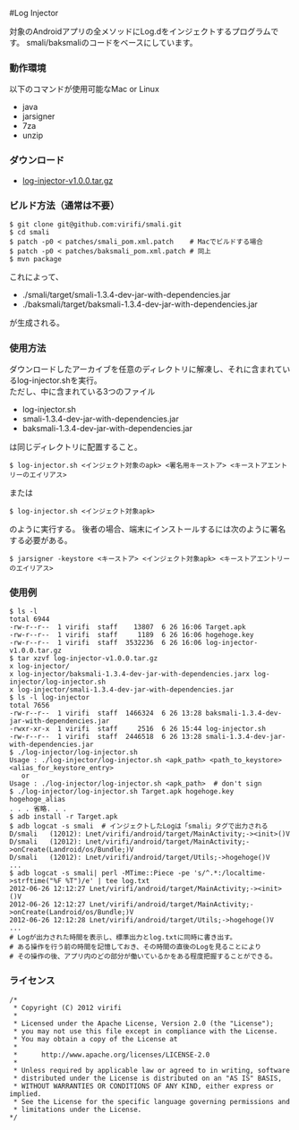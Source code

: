 #Log Injector

対象のAndroidアプリの全メソッドにLog.dをインジェクトするプログラムです。 
smali/baksmaliのコードをベースにしています。

### 動作環境

以下のコマンドが使用可能なMac or Linux

* java
* jarsigner
* 7za
* unzip

### ダウンロード

* [log-injector-v1.0.0.tar.gz](https://github.com/downloads/virifi/Log-Injector/log-injector-v1.0.0.tar.gz)

### ビルド方法（通常は不要）

```
$ git clone git@github.com:virifi/smali.git
$ cd smali
$ patch -p0 < patches/smali_pom.xml.patch    # Macでビルドする場合
$ patch -p0 < patches/baksmali_pom.xml.patch # 同上
$ mvn package
```
これによって、

* ./smali/target/smali-1.3.4-dev-jar-with-dependencies.jar 
* ./baksmali/target/baksmali-1.3.4-dev-jar-with-dependencies.jar 

が生成される。

### 使用方法

ダウンロードしたアーカイブを任意のディレクトリに解凍し、それに含まれているlog-injector.shを実行。  
ただし、中に含まれている3つのファイル

* log-injector.sh
* smali-1.3.4-dev-jar-with-dependencies.jar
* baksmali-1.3.4-dev-jar-with-dependencies.jar

は同じディレクトリに配置すること。

```
$ log-injector.sh <インジェクト対象のapk> <署名用キーストア> <キーストアエントリーのエイリアス>
```

または

```
$ log-injector.sh <インジェクト対象apk>
```

のように実行する。 
後者の場合、端末にインストールするには次のように署名する必要がある。

```
$ jarsigner -keystore <キーストア> <インジェクト対象apk> <キーストアエントリーのエイリアス> 
```

### 使用例

```
$ ls -l
total 6944
-rw-r--r--  1 virifi  staff    13807  6 26 16:06 Target.apk
-rw-r--r--  1 virifi  staff     1189  6 26 16:06 hogehoge.key
-rw-r--r--  1 virifi  staff  3532236  6 26 16:06 log-injector-v1.0.0.tar.gz
$ tar xzvf log-injector-v1.0.0.tar.gz
x log-injector/
x log-injector/baksmali-1.3.4-dev-jar-with-dependencies.jarx log-injector/log-injector.sh
x log-injector/smali-1.3.4-dev-jar-with-dependencies.jar
$ ls -l log-injector
total 7656
-rw-r--r--  1 virifi  staff  1466324  6 26 13:28 baksmali-1.3.4-dev-jar-with-dependencies.jar
-rwxr-xr-x  1 virifi  staff     2516  6 26 15:44 log-injector.sh
-rw-r--r--  1 virifi  staff  2446518  6 26 13:28 smali-1.3.4-dev-jar-with-dependencies.jar
$ ./log-injector/log-injector.sh
Usage : ./log-injector/log-injector.sh <apk_path> <path_to_keystore> <alias_for_keystore_entry>
   or
Usage : ./log-injector/log-injector.sh <apk_path>  # don't sign
$ ./log-injector/log-injector.sh Target.apk hogehoge.key hogehoge_alias
. . . 省略. . .
$ adb install -r Target.apk
$ adb logcat -s smali  # インジェクトしたLogは「smali」タグで出力される
D/smali   (12012): Lnet/virifi/android/target/MainActivity;-><init>()V
D/smali   (12012): Lnet/virifi/android/target/MainActivity;->onCreate(Landroid/os/Bundle;)V
D/smali   (12012): Lnet/virifi/android/target/Utils;->hogehoge()V
...
$ adb logcat -s smali| perl -MTime::Piece -pe 's/^.*:/localtime->strftime("%F %T")/e' | tee log.txt
2012-06-26 12:12:27 Lnet/virifi/android/target/MainActivity;-><init>()V
2012-06-26 12:12:27 Lnet/virifi/android/target/MainActivity;->onCreate(Landroid/os/Bundle;)V
2012-06-26 12:12:28 Lnet/virifi/android/target/Utils;->hogehoge()V
...
# Logが出力された時間を表示し、標準出力とlog.txtに同時に書き出す。
# ある操作を行う前の時間を記憶しておき、その時間の直後のLogを見ることにより 
# その操作の後、アプリ内のどの部分が働いているかをある程度把握することができる。
```

### ライセンス
```
/* 
 * Copyright (C) 2012 virifi 
 * 
 * Licensed under the Apache License, Version 2.0 (the "License"); 
 * you may not use this file except in compliance with the License. 
 * You may obtain a copy of the License at 
 * 
 *      http://www.apache.org/licenses/LICENSE-2.0 
 * 
 * Unless required by applicable law or agreed to in writing, software 
 * distributed under the License is distributed on an "AS IS" BASIS, 
 * WITHOUT WARRANTIES OR CONDITIONS OF ANY KIND, either express or implied. 
 * See the License for the specific language governing permissions and 
 * limitations under the License. 
*/
````
